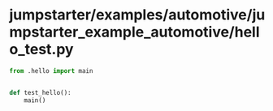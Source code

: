 # jumpstarter/examples/automotive/jumpstarter_example_automotive/hello_test.py

```python
from .hello import main


def test_hello():
    main()

```